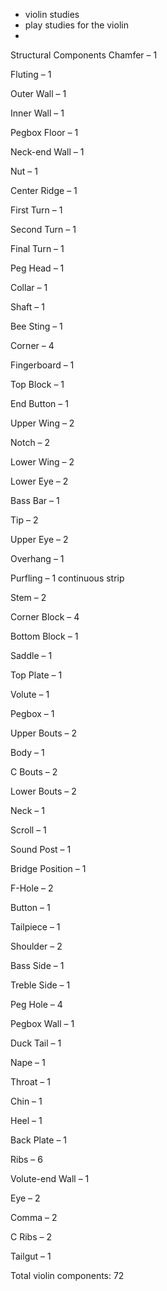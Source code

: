 - violin studies
- play studies for the violin
-  

Structural Components
Chamfer – 1

Fluting – 1

Outer Wall – 1

Inner Wall – 1

Pegbox Floor – 1

Neck-end Wall – 1

Nut – 1

Center Ridge – 1

First Turn – 1

Second Turn – 1

Final Turn – 1

Peg Head – 1

Collar – 1

Shaft – 1

Bee Sting – 1

Corner – 4

Fingerboard – 1

Top Block – 1

End Button – 1

Upper Wing – 2

Notch – 2

Lower Wing – 2

Lower Eye – 2

Bass Bar – 1

Tip – 2

Upper Eye – 2

Overhang – 1

Purfling – 1 continuous strip

Stem – 2

Corner Block – 4

Bottom Block – 1

Saddle – 1

Top Plate – 1

Volute – 1

Pegbox – 1

Upper Bouts – 2

Body – 1

C Bouts – 2

Lower Bouts – 2

Neck – 1

Scroll – 1

Sound Post – 1

Bridge Position – 1

F-Hole – 2

Button – 1

Tailpiece – 1

Shoulder – 2

Bass Side – 1

Treble Side – 1

Peg Hole – 4

Pegbox Wall – 1

Duck Tail – 1

Nape – 1

Throat – 1

Chin – 1

Heel – 1

Back Plate – 1

Ribs – 6

Volute-end Wall – 1

Eye – 2

Comma – 2

C Ribs – 2

Tailgut – 1

Total violin components: 72
